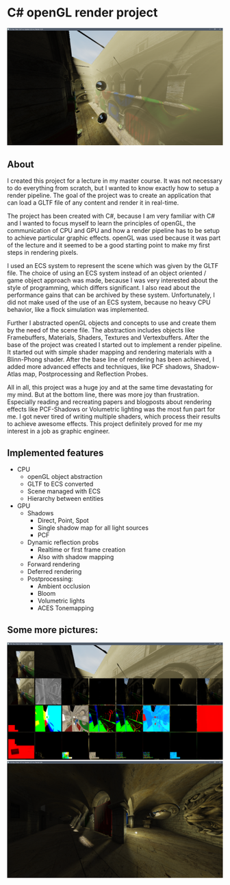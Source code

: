 # C# openGL render project
![a](./.docs/a.jpg)

## About
I created this project for a lecture in my master course. It was not necessary to do everything from scratch, but I wanted to know exactly how to setup a render pipeline. The goal of the project was to create an application that can load a GLTF file of any content and render it in real-time.

The project has been created with C#, because I am very familiar with C# and I wanted to focus myself to learn the principles of openGL, the communication of CPU and GPU and how a render pipeline has to be setup to achieve particular graphic effects. openGL was used because it was part of the lecture and it seemed to be a good starting point to make my first steps in rendering pixels.

I used an ECS system to represent the scene which was given by the GLTF file. The choice of using an ECS system instead of an object oriented / game object approach was made, because I was very interested about the style of programming, which differs significant. I also read about the performance gains that can be archived by these system. Unfortunately, I did not make used of the use of an ECS system, because no heavy CPU behavior, like a flock simulation was implemented.

Further I abstracted openGL objects and concepts to use and create them by the need of the scene file. The abstraction includes objects like Framebuffers, Materials, Shaders, Textures and Vertexbuffers. After the base of the project was created I started out to implement a render pipeline. It started out with simple shader mapping and rendering materials with a Blinn-Phong shader. After the base line of rendering has been achieved, I added more advanced effects and techniques, like PCF shadows, Shadow-Atlas map, Postprocessing and Reflection Probes.

All in all, this project was a huge joy and at the same time devastating for my mind. But at the bottom line, there was more joy than frustration. Especially reading and recreating papers and blogposts about rendering effects like PCF-Shadows or Volumetric lighting was the most fun part for me. I got never tired of writing multiple shaders, which process their results to achieve awesome effects. This project definitely proved for me my interest in a job as graphic engineer.

## Implemented features
- CPU
    - openGL object abstraction
    - GLTF to ECS converted
    - Scene managed with ECS
    - Hierarchy between entities
- GPU
    - Shadows
        - Direct, Point, Spot
        - Single shadow map for all light sources
        - PCF
    - Dynamic reflection probs
        - Realtime or first frame creation
        - Also with shadow mapping
    - Forward rendering
    - Deferred rendering
    - Postprocessing:
        - Ambient occlusion
        - Bloom
        - Volumetric lights
        - ACES Tonemapping


## Some more pictures:
![a](./.docs/b.jpg)
![a](./.docs/c.jpg)
